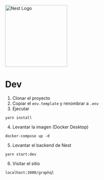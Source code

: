 <p>
  <a href="http://nestjs.com/" target="blank"><img src="https://nestjs.com/img/logo-small.svg" width="200" alt="Nest Logo" /></a>
</p>

# Dev

1. Clonar el proyecto
2. Copiar el ```env.template``` y renombrar a ```.env```
3. Ejecutar

``` 
yarn install
``` 

4. Levantar la imagen (Docker Desktop)

```
docker-compose up -d
```

5. Levantar el backend de Nest

```
yarn start:dev
```

6. Visitar el sitio

```
localhost:3000/graphql
```
